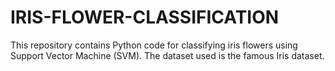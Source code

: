 # IRIS-FLOWER-CLASSIFICATION
This repository contains Python code for classifying iris flowers using Support Vector Machine (SVM). The dataset used is the famous Iris dataset. 
